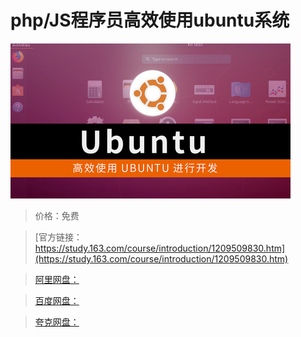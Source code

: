 # php/JS程序员高效使用ubuntu系统

![img](../../../assets/study163/free/962020e217fb4ba7b643584e8a5c5af2.png)

> 价格：免费

> [官方链接：https://study.163.com/course/introduction/1209509830.htm](https://study.163.com/course/introduction/1209509830.htm)

> [阿里网盘：]()

> [百度网盘：]()

> [夸克网盘：]()
